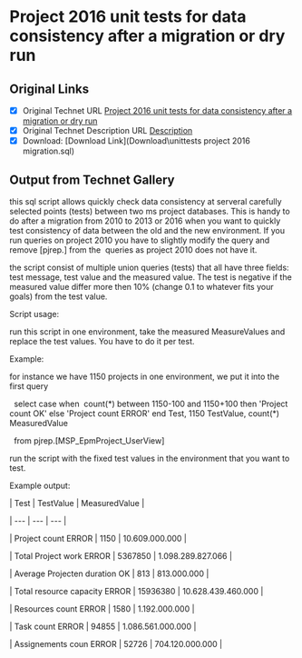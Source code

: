 # Project 2016 unit tests for data consistency after a migration or dry run

## Original Links

- [x] Original Technet URL [Project 2016 unit tests for data consistency after a migration or dry run](https://gallery.technet.microsoft.com/2016-unit-tests-for-data-1e518340)
- [x] Original Technet Description URL [Description](https://gallery.technet.microsoft.com/2016-unit-tests-for-data-1e518340/description)
- [x] Download: [Download Link](Download\unittests project 2016 migration.sql)

## Output from Technet Gallery

this sql script allows quickly check data consistency at serveral carefully selected points (tests) between two ms project databases. This is handy to do after a migration from 2010 to 2013 or 2016 when you want to quickly test consistency of data between  the old and the new environment. If you run queries on project 2010 you have to slightly modify the query and remove [pjrep.] from the  queries as project 2010 does not have it.

the script consist of multiple union queries (tests) that all have three fields: test message, test value and the measured value. The test is negative if the measured value differ more then 10% (change 0.1 to whatever fits your goals) from the test value.

Script usage:

run this script in one environment, take the measured MeasureValues and replace the test values. You have to do it per test.

Example:

for instance we have 1150 projects in one environment, we put it into the first query

   select case when  count(\*) between 1150-100 and 1150+100 then 'Project count OK' else 'Project count ERROR' end Test, 1150 TestValue, count(\*) MeasuredValue

   from pjrep.[MSP\_EpmProject\_UserView]

run the script with the fixed test values in the environment that you want to test.

Example output:

| Test | TestValue | MeasuredValue |

| --- | --- | --- |

| Project count ERROR | 1150 | 10.609.000.000 |

| Total Project work ERROR | 5367850 | 1.098.289.827.066 |

| Average Projecten duration OK | 813 | 813.000.000 |

| Total resource capacity ERROR | 15936380 | 10.628.439.460.000 |

| Resources count ERROR | 1580 | 1.192.000.000 |

| Task count ERROR | 94855 | 1.086.561.000.000 |

| Assignements coun ERROR | 52726 | 704.120.000.000 |


